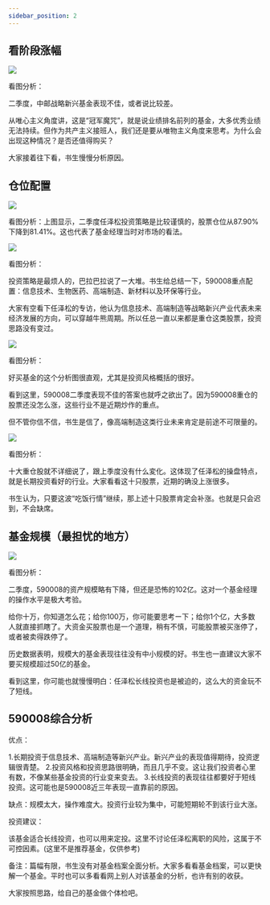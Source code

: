 ```yaml
---
sidebar_position: 2
---
```


## 看阶段涨幅

![](https://img.arctee.cn/picgo/202203140330753.png)

看图分析：

二季度，中邮战略新兴基金表现不佳，或者说比较差。

从唯心主义角度讲，这是“冠军魔咒”，就是说业绩排名前列的基金，大多优秀业绩无法持续。但作为共产主义接班人，我们还是要从唯物主义角度来思考。为什么会出现这种情况？是否还值得购买？

大家接着往下看，书生慢慢分析原因。

## 仓位配置

![](https://img.arctee.cn/picgo/202203140331110.png)

看图分析：上图显示，二季度任泽松投资策略是比较谨慎的，股票仓位从87.90%下降到81.41%。这也代表了基金经理当时对市场的看法。

![](https://img.arctee.cn/picgo/202203140332849.png)

看图分析：

投资策略是最烦人的，巴拉巴拉说了ー大堆。书生给总结一下，590008重点配置：信息技术、生物医药、高端制造、新材料以及环保等行业。

大家有空看下任泽松的专访，他认为信息技术、高端制造等战略新兴产业代表未来经济发展的方向，可以穿越牛熊周期。所以任总一直以来都是重仓这类股票，投资思路没有变过。

![](https://img.arctee.cn/picgo/202203140332846.png)

看图分析：

好买基金的这个分析图很直观，尤其是投资风格概括的很好。

看到这里，590008二季度表现不佳的答案也就呼之欲出了。因为590008重仓的股票还没怎么涨，这些行业不是近期炒作的重点。

但不管你信不信，书生是信了，像高端制造这类行业未来肯定是前途不可限量的。

![](https://img.arctee.cn/picgo/202203140333505.png)

看图分析：

十大重仓股就不详细说了，跟上季度没有什么変化。这体现了任泽松的操盘特点，就是长期投资看好的行业。大家看看这十只股票，近期的确没上涨很多。

书生认为，只要这波“吃饭行情”继续，那上述十只股票肯定会补涨。也就是只会迟到，不会缺席。

## 基金规模（最担忧的地方）

![](https://img.arctee.cn/picgo/202203140333216.png)

看图分析：

二季度，590008的资产规模略有下降，但还是恐怖的102亿。这对一个基金经理的操作水平是极大考验。

给你十万，你知道怎么花；给你100万，你可能要思考ー下；给你1个亿，大多数人就直接抓瞎了。大资金买股票也是一个道理，稍有不慎，可能股票被买涨停了，或者被卖得跌停了。

历史数据表明，规模大的基金表现往往没有中小规模的好。书生也一直建议大家不要买规模超过50亿的基金。

看到这里，你可能也就慢慢明白：任泽松长线投资也是被迫的，这么大的资金玩不了短线。

## 590008综合分析

优点：

1.长期投资于信息技术、高端制造等新兴产业。新兴产业的表现值得期待，投资逻辑很青楚。
2.投资风格和投资思路很明确，而且几乎不变。这让我们投资者心里有数，不像某些基金投资的行业变来变去。
3.长线投资的表现往往都要好于短线投资。这可能也是590008近三年表现一直靠前的原因。

缺点：规模太大，操作难度大。投资行业较为集中，可能短期轮不到该行业大涨。

投资建议：

该基金适合长线投资，也可以用来定投。这里不讨论任泽松离职的风险，这属于不可控因素。(这里不是推荐基金，仅供参考)


备注：篇幅有限，书生没有对基金档案全面分析。大家多看看基金档案，可以更快解一个基金。平时也可以多看看网上别人对该基金的分析，也许有别的收获。

大家按照思路，给自己的基金做个体检吧。

